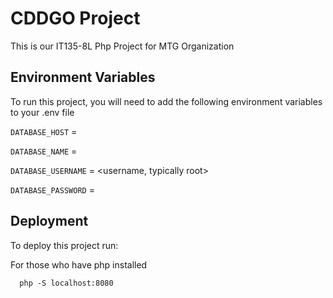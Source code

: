 
# CDDGO Project

This is our IT135-8L Php Project for MTG Organization

## Environment Variables

To run this project, you will need to add the following environment variables to your .env file

`DATABASE_HOST` = <your database host>

`DATABASE_NAME` = <name of the database to be used>

`DATABASE_USERNAME` = <username, typically root>

`DATABASE_PASSWORD` = <your password>

## Deployment

To deploy this project run:

For those who have php installed
```
  php -S localhost:8080
```

